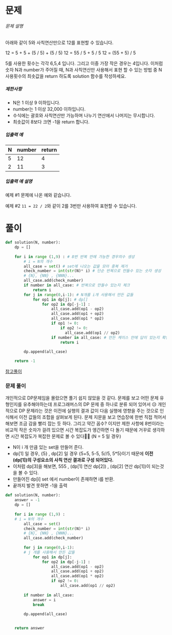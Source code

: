# 문제

###### 문제 설명

아래와 같이 5와 사칙연산만으로 12를 표현할 수 있습니다.

12 = 5 + 5 + (5 / 5) + (5 / 5)
12 = 55 / 5 + 5 / 5
12 = (55 + 5) / 5

5를 사용한 횟수는 각각 6,5,4 입니다. 그리고 이중 가장 작은 경우는 4입니다.
이처럼 숫자 N과 number가 주어질 때, N과 사칙연산만 사용해서 표현 할 수 있는 방법 중 N 사용횟수의 최솟값을 return 하도록 solution 함수를 작성하세요.

##### 제한사항

- N은 1 이상 9 이하입니다.
- number는 1 이상 32,000 이하입니다.
- 수식에는 괄호와 사칙연산만 가능하며 나누기 연산에서 나머지는 무시합니다.
- 최솟값이 8보다 크면 -1을 return 합니다.

##### 입출력 예

| N    | number | return |
| ---- | ------ | ------ |
| 5    | 12     | 4      |
| 2    | 11     | 3      |

##### 입출력 예 설명

예제 #1
문제에 나온 예와 같습니다.

예제 #2
`11 = 22 / 2`와 같이 2를 3번만 사용하여 표현할 수 있습니다.

# 풀이

```python
def solution(N, number):
    dp = []
    
    for i in range (1,9) : # 8번 반복 안에 가능한 경우의수 생성
        # i = N의 개수
        all_case = set() # set에 나오는 값을 모아 중복 제거
        check_number = int(str(N)* i) # 단순 반복으로 만들수 있는 숫자 생성
        # {N}, {NN} , {NNN}...
        all_case.add(check_number)
        if number in all_case: # 반복으로 만들수 있는지 체크
            return i
        for j in range(0,i-1): # N개를 i개 사용해서 만든 값들
            for op1 in dp[j]: # dp[]
                for op2 in dp[-j-1] :
                    all_case.add(op1 - op2)
                    all_case.add(op1 + op2)
                    all_case.add(op1 * op2)
                    if op1 != 0:
                        if op2 != 0:
                          all_case.add(op1 // op2)
                    if number in all_case: # 만든 케이스 안에 답이 있는지 확인
                        return i                    
          
        dp.append(all_case) 

    return -1
```

[참고풀이](https://velog.io/@j_user0719/N%EC%9C%BC%EB%A1%9C-%ED%91%9C%ED%98%84-PYTHON)

### 문제 풀이

개인적으로 DP문제임을 몰랐으면 풀기 쉽지 않았을 것 같다. 문제를 보고 어떤 문제 유형인지를 유추해야하는데 프로그래머스의 DP 문제 중 하나로 분류 되어 있어서 😥
개인적으로 DP 문제라는 것은 이전에 실행의 결과 값이 다음 실행에 영향을 주는 것으로 인식해서 이전 값들의 조합을 살펴보게 된다.
문제 지문을 보고 연습장에 한번 직접 적어서 해보면 조금 감을 빨리 잡는 듯 하다.
그리고 약간 꼼수? 이지만 제한 사항에 8번이라는 비교적 작은 숫자가 걸려 있으면 시간 복잡도가 엥간하면 다 돌기 때문에 거꾸로 생각하면 시간 복잡도가 복잡한 문제로 볼 수 있다🤦‍♂️
(N = 5 일 경우)

- N이 i 개 만큼 있는 set을 만들어 준다.
- dp[1] 일 경우, {5} , dp[2] 일 경우 {5+5, 5-5, 5//5, 5*5}이기 때문에 **이전(dp[1])의 구성요소의 사칙 연산 결과로 구성 되어있다.**
- 이처럼 dp[3]을 해보면, 555 , (dp[1] 연산 dp[2]) , (dp[2] 연산 dp[1])이 되는것을 볼 수 있다.
- 만들어진 dp[i] set 에서 number이 존재하면 i를 반환.
- 끝까지 발견 못하면 -1을 출력

```python
def solution(N, number):
    answer = -1
    dp = []
    
    for i in range (1,9) : 
    # i = N의 개수
    	all_case = set()
        check_number = int(str(N)* i)
        # {N}, {NN} , {NNN}...
        all_case.add(check_number)
        
        for j in range(0,i-1):
        # j 개를 사용해서 만든 값들
            for op1 in dp[j]:
                for op2 in dp[-j-1] :
                    all_case.add(op1 - op2)
                    all_case.add(op1 + op2)
                    all_case.add(op1 * op2)
                    if op2 != 0:
                        all_case.add(op1 // op2)
                        
        if number in all_case:
            answer = i
            break
            
        dp.append(all_case) 
        

    return answer
```